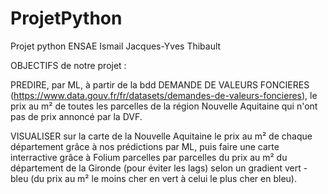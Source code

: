 # ProjetPython
Projet python ENSAE Ismail Jacques-Yves Thibault

OBJECTIFS de notre projet :

PREDIRE, par ML, à partir de la bdd DEMANDE DE VALEURS FONCIERES (https://www.data.gouv.fr/fr/datasets/demandes-de-valeurs-foncieres),
le prix au m² de toutes les parcelles de la région Nouvelle Aquitaine qui n'ont pas de prix annoncé par la DVF.

VISUALISER sur la carte de la Nouvelle Aquitaine le prix au m² de chaque département grâce à nos prédictions par ML, puis faire une carte interractive grâce à Folium parcelles par parcelles du prix au m² du département de la Gironde (pour éviter les lags) selon un gradient vert - bleu (du prix au m² le moins cher en vert à celui le plus cher en bleu).
